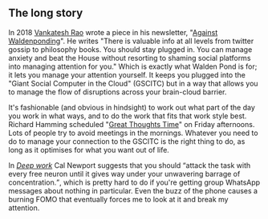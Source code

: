 ## The long story

In 2018 [Vankatesh Rao](https://www.ribbonfarm.com/author/admin/) wrote a piece in his newsletter, "[Against Waldenponding](https://mailchi.mp/ribbonfarm/against-waldenponding)". He writes "There is valuable info at all levels from twitter gossip to philosophy books. You should stay plugged in. You can manage anxiety and beat the House without resorting to shaming social platforms into managing attention for you." Which is exactly what Walden Pond is for; it lets you manage your attention yourself. It keeps you plugged into the "Giant Social Computer in the Cloud" (GSCITC) but in a way that allows you to manage the flow of disruptions across your brain-cloud barrier.

It's fashionable (and obvious in hindsight) to work out what part of the
day you work in what ways, and to do the work that fits that work style
best. Richard Hamming scheduled "[Great Thoughts Time](http://www.cs.virginia.edu/~robins/YouAndYourResearch.html)" on Friday afternoons. Lots of people try to avoid meetings in the
mornings. Whatever you need to do to manage your connection to the
GSCITC is the right thing to do, as long as it optimises for what you
want out of life.

In _[Deep work](https://www.goodreads.com/book/show/27985224-deep-work)_
Cal Newport suggests that you should <q>attack the task with every free neuron until it gives way under your
unwavering barrage of concentration.</q>, which is pretty hard to do if you're getting group WhatsApp messages
about nothing in particular. Even the buzz of the phone causes a burning
FOMO that eventually forces me to look at it and break my attention.
